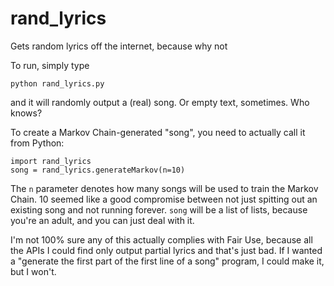 rand_lyrics
===========

Gets random lyrics off the internet, because why not

To run, simply type

    python rand_lyrics.py

and it will randomly output a (real) song. Or empty text, sometimes. Who knows?

To create a Markov Chain-generated "song", you need to actually call it from Python:

    import rand_lyrics
    song = rand_lyrics.generateMarkov(n=10)
    
The `n` parameter denotes how many songs will be used to train the Markov Chain. 10 seemed like a good compromise between not just spitting out an existing song and not running forever. `song` will be a list of lists, because you're an adult, and you can just deal with it.

I'm not 100% sure any of this actually complies with Fair Use, because all the APIs I could find only output partial lyrics and that's just bad. If I wanted a "generate the first part of the first line of a song" program, I could make it, but I won't.

